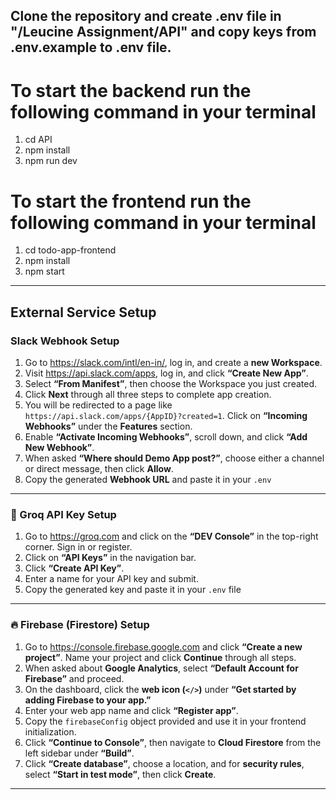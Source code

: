 ## Clone the repository and create .env file in "/Leucine Assignment/API" and copy keys from .env.example to .env file.

# To start the backend run the following command in your terminal

1. cd API
2. npm install       
3. npm run dev 

# To start the frontend run the following command in your terminal

1. cd todo-app-frontend
2. npm install
3. npm start

---
##  External Service Setup

###  Slack Webhook Setup

1. Go to https://slack.com/intl/en-in/, log in, and create a **new Workspace**.
2. Visit https://api.slack.com/apps, log in, and click **“Create New App”**.
3. Select **“From Manifest”**, then choose the Workspace you just created.
4. Click **Next** through all three steps to complete app creation.
5. You will be redirected to a page like `https://api.slack.com/apps/{AppID}?created=1`. Click on **“Incoming Webhooks”** under the **Features** section.
6. Enable **“Activate Incoming Webhooks”**, scroll down, and click **“Add New Webhook”**.
7. When asked **“Where should Demo App post?”**, choose either a channel or direct message, then click **Allow**.
8. Copy the generated **Webhook URL** and paste it in your `.env` 


---

### 🤖 Groq API Key Setup

1. Go to https://groq.com and click on the **“DEV Console”** in the top-right corner. Sign in or register.
2. Click on **“API Keys”** in the navigation bar.
3. Click **“Create API Key”**.
4. Enter a name for your API key and submit.
5. Copy the generated key and paste it in your `.env` file




---

### 🔥 Firebase (Firestore) Setup

1. Go to https://console.firebase.google.com and click **“Create a new project”**. Name your project and click **Continue** through all steps.
2. When asked about **Google Analytics**, select **“Default Account for Firebase”** and proceed.
3. On the dashboard, click the **web icon (`</>`)** under **“Get started by adding Firebase to your app.”**
4. Enter your web app name and click **“Register app”**.
5. Copy the `firebaseConfig` object provided and use it in your frontend initialization.
6. Click **“Continue to Console”**, then navigate to **Cloud Firestore** from the left sidebar under **“Build”**.
7. Click **“Create database”**, choose a location, and for **security rules**, select **“Start in test mode”**, then click **Create**.

---

